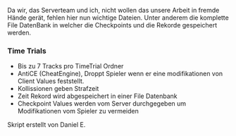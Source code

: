 Da wir, das Serverteam und ich, nicht wollen das unsere Arbeit in fremde Hände gerät, fehlen hier nun wichtige Dateien.
Unter anderem die komplette File DatenBank in welcher die Checkpoints und die Rekorde gespeichert werden.

### Time Trials

- Bis zu 7 Tracks pro TimeTrial Ordner
- AntiCE (CheatEngine), Droppt Spieler wenn er eine modifikationen von Client Values feststellt.
- Kollissionen geben Strafzeit
- Zeit Rekord wird abgespeichert in einer File Datenbank
- Checkpoint Values werden vom Server durchgegeben um Modifikationen vom Spieler zu vermeiden

Skript erstellt von Daniel E.
